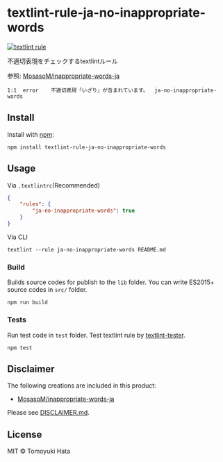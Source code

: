 # textlint-rule-ja-no-inappropriate-words

[![textlint rule](https://img.shields.io/badge/textlint-fixable-green.svg?style=social)](https://textlint.github.io/)

不適切表現をチェックするtextlintルール

参照: [MosasoM/inappropriate-words-ja](https://github.com/MosasoM/inappropriate-words-ja)

```
1:1  error    不適切表現「いざり」が含まれています。  ja-no-inappropriate-words
```

## Install

Install with [npm](https://www.npmjs.com/):

    npm install textlint-rule-ja-no-inappropriate-words

## Usage

Via `.textlintrc`(Recommended)

```json
{
    "rules": {
        "ja-no-inappropriate-words": true
    }
}
```

Via CLI

```
textlint --rule ja-no-inappropriate-words README.md
```

### Build

Builds source codes for publish to the `lib` folder.
You can write ES2015+ source codes in `src/` folder.

    npm run build

### Tests

Run test code in `test` folder.
Test textlint rule by [textlint-tester](https://github.com/textlint/textlint-tester).

    npm test

## Disclaimer

The following creations are included in this product:

- [MosasoM/inappropriate-words-ja](https://github.com/MosasoM/inappropriate-words-ja)

Please see [DISCLAIMER.md](https://github.com/hata6502/textlint-rule-ja-no-inappropriate-words/blob/master/DISCLAIMER.md).

## License

MIT © Tomoyuki Hata
